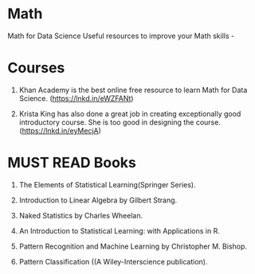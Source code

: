 # Math
Math for Data Science
Useful resources to improve your Math skills -

Courses
=======
1) Khan Academy is the best online free resource to learn Math for Data Science.
(https://lnkd.in/eWZFANt)

2) Krista King has also done a great job in creating exceptionally good introductory course. She is too good in designing the course.
(https://lnkd.in/eyMecjA)

MUST READ Books
=============
1) The Elements of Statistical Learning(Springer Series).

2) Introduction to Linear Algebra by Gilbert Strang.

3) Naked Statistics by Charles Wheelan.

4) An Introduction to Statistical Learning: with Applications in R.

5) Pattern Recognition and Machine Learning by Christopher M. Bishop.

6) Pattern Classification ((A Wiley-Interscience publication).
